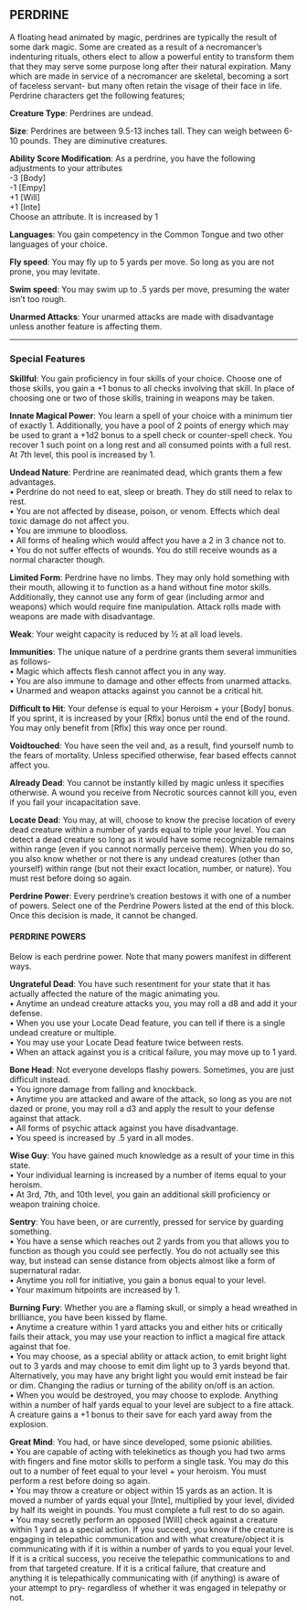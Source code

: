 ## PERDRINE
A floating head animated by magic, perdrines are typically the result of some dark magic. Some are created as a result of a necromancer’s indenturing rituals, others elect to allow a powerful entity to transform them that they may serve some purpose long after their natural expiration.  Many which are made in service of a necromancer are skeletal, becoming a sort of faceless servant- but many often retain the visage of their face in life. Perdrine characters get the following features;

**Creature Type**: Perdrines are undead.

**Size**: Perdrines are between 9.5-13 inches tall. They can weigh between 6-10 pounds. They are diminutive creatures.

**Ability Score Modification**: As a perdrine, you have the following adjustments to your attributes  
-3 [Body]  
-1 [Empy]  
+1 [Will]  
+1 [Inte]  
Choose an attribute. It is increased by 1

**Languages**: You gain competency in the Common Tongue and two other languages of your choice.

**Fly speed**: You may fly up to 5 yards per move. So long as you are not prone, you may levitate.

**Swim speed**: You may swim up to .5 yards per move, presuming the water isn’t too rough.

**Unarmed Attacks**: Your unarmed attacks are made with disadvantage unless another feature is affecting them.

-----

### Special Features

**Skillful**: You gain proficiency in four skills of your choice. Choose one of those skills, you gain a +1 bonus to all checks involving that skill. In place of choosing one or two of those skills, training in weapons may be taken.

**Innate Magical Power**: You learn a spell of your choice with a minimum tier of exactly 1. Additionally, you have a pool of 2 points of energy which may be used to grant a +1d2 bonus to a spell check or counter-spell check. You recover 1 such point on a long rest and all consumed points with a full rest.
At 7th level, this pool is increased by 1.

**Undead Nature**: Perdrine are reanimated dead, which grants them a few advantages.  
 • Perdrine do not need to eat, sleep or breath. They do still need to relax to rest.  
 • You are not affected by disease, poison, or venom. Effects which deal toxic damage do not affect you.  
 • You are immune to bloodloss.  
 • All forms of healing which would affect you have a 2 in 3 chance not to.  
 • You do not suffer effects of wounds. You do still receive wounds as a normal character though.

**Limited Form**: Perdrine have no limbs. They may only hold something with their mouth, allowing it to function as a hand without fine motor skills.  
Additionally, they cannot use any form of gear (including armor and weapons) which would require fine manipulation. Attack rolls made with weapons are made with disadvantage.

**Weak**: Your weight capacity is reduced by ½ at all load levels.

**Immunities**: The unique nature of a perdrine grants them several immunities as follows-  
 • Magic which affects flesh cannot affect you in any way.  
 • You are also immune to damage and other effects from unarmed attacks.  
 • Unarmed and weapon attacks against you cannot be a critical hit.

**Difficult to Hit**: Your defense is equal to your Heroism + your [Body] bonus. If you sprint, it is increased by your [Rflx] bonus until the end of the round. You may only benefit from [Rflx] this way once per round.

**Voidtouched**: You have seen the veil and, as a result, find yourself numb to the fears of mortality. Unless specified otherwise, fear based effects cannot affect you.

**Already Dead**: You cannot be instantly killed by magic unless it specifies otherwise. A wound you receive from Necrotic sources cannot kill you, even if you fail your incapacitation save.

**Locate Dead**: You may, at will, choose to know the precise location of every dead creature within a number of yards equal to triple your level. You can detect a dead creature so long as it would have some recognizable remains within range (even if you cannot normally perceive them). When you do so, you also know whether or not there is any undead creatures (other than yourself) within range (but not their exact location, number, or nature). You must rest before doing so again.

**Perdrine Power**: Every perdrine’s creation bestows it with one of a number of powers. Select one of the Perdrine Powers listed at the end of this block. Once this decision is made, it cannot be changed.

#### PERDRINE POWERS
Below is each perdrine power. Note that many powers manifest in different ways.

**Ungrateful Dead**: You have such resentment for your state that it has actually affected the nature of the magic animating you.    
 • Anytime an undead creature attacks you, you may roll a d8 and add it your defense.  
 • When you use your Locate Dead feature, you can tell if there is a single undead creature or multiple.  
 • You may use your Locate Dead feature twice between rests.  
 • When an attack against you is a critical failure, you may move up to 1 yard.

**Bone Head**: Not everyone develops flashy powers. Sometimes, you are just difficult instead.  
 • You ignore damage from falling and knockback.  
 • Anytime you are attacked and aware of the attack, so long as you are not dazed or prone, you may roll a d3 and apply the result to your defense against that attack.  
 • All forms of psychic attack against you have disadvantage.  
 • You speed is increased by .5 yard in all modes.

**Wise Guy**: You have gained much knowledge as a result of your time in this state.  
 • Your individual learning is increased by a number of items equal to your heroism.  
 • At 3rd, 7th, and 10th level, you gain an additional skill proficiency or weapon training choice.

**Sentry**: You have been, or are currently, pressed for service by guarding something.  
 • You have a sense which reaches out 2 yards from you that allows you to function as though you could see perfectly. You do not actually see this way, but instead can sense distance from objects almost like a form of supernatural radar.  
 • Anytime you roll for initiative, you gain a bonus equal to your level.  
 • Your maximum hitpoints are increased by 1.

**Burning Fury**: Whether you are a flaming skull, or simply a head wreathed in brilliance, you have been kissed by flame.  
 • Anytime a creature within 1 yard attacks you and either hits or critically fails their attack, you may use your reaction to inflict a magical fire attack against that foe.  
 • You may choose, as a special ability or attack action, to emit bright light out to 3 yards and may choose to emit dim light up to 3 yards beyond that. Alternatively, you may have any bright light you would emit instead be fair or dim. Changing the radius or turning of the ability on/off is an action.  
 • When you would be destroyed, you may choose to explode. Anything within a number of half yards equal to your level are subject to a fire attack. A creature gains a +1 bonus to their save for each yard away from the explosion.

**Great Mind**: You had, or have since developed, some psionic abilities.  
 • You are capable of acting with telekinetics as though you had two arms with fingers and fine motor skills to perform a single task. You may do this out to a number of feet equal to your level + your heroism. You must perform a rest before doing so again.  
 • You may throw a creature or object within 15 yards as an action. It is moved a number of yards equal your [Inte], multiplied by your level, divided by half its weight in pounds. You must complete a full rest to do so again.  
 • You may secretly perform an opposed [Will] check against a creature within 1 yard as a special action. If you succeed, you know if the creature is engaging in telepathic communication and with what creature/object it is communicating with if it is within a number of yards to you equal your level. If it is a critical success, you receive the telepathic communications to and from that targeted creature. If it is a critical failure, that creature and anything it is telepathically communicating with (if anything) is aware of your attempt to pry- regardless of whether it was engaged in telepathy or not.
